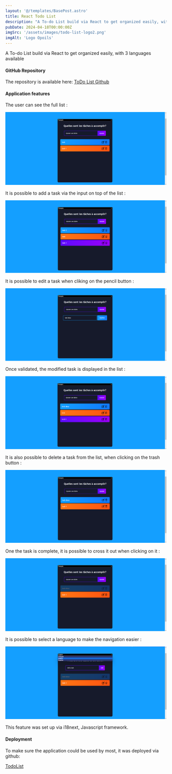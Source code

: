 ```yaml
---
layout: '@/templates/BasePost.astro'
title: React Todo List
description: "A To-do List build via React to get organized easily, with 3 languages available"
pubDate: 2024-04-18T00:00:00Z
imgSrc: '/assets/images/todo-list-logo2.png'
imgAlt: 'Logo Opoils'
---
```


A To-do List build via React to get organized easily, with 3 languages available 

#### GitHub Repository

The repository is available here:  [ToDo List Github](https://github.com/Kathleen-Vierstraete/react-todolist "React Todo List GitHub")

#### Application features

The user can see the full list :

![Todo List Homepage](../../../../public/assets/images/todolist/todo-home.png 'Todo List Homepage')

It is possible to add a task via the input on top of the list :

![Todo List Add](../../../../public/assets/images/todolist/todo-add.png 'Todo List Add')

It is possible to edit a task when cliking on the pencil button :

![Todo List Edit](../../../../public/assets/images/todolist/todo-edit.png 'Todo List Edit')

Once validated, the modified task is displayed in the list :

![Todo List Edit Done](../../../../public/assets/images/todolist/todo-edit-done.png 'Todo List Edit Done')

It is also possible to delete a task from the list, when clicking on the trash button :

![Todo List Delete](../../../../public/assets/images/todolist/todo-delete.png 'Todo List Delete')

One the task is complete, it is possible to cross it out when clicking on it :

![Todo List Task Done](../../../../public/assets/images/todolist/todo-task-done.png 'Todo List Task Done')

It is possible to select a language to make the navigation easier :
 
![Todo List Language](../../../../public/assets/images/todolist/todo-language.png 'Todo List Language')

This feature was set up via i18next, Javascript framework. 

#### Deployment

To make sure the application could be used by most, it was deployed via github:

[TodoList](https://kathleen-vierstraete.github.io/react-todolist/ "Todo List")





